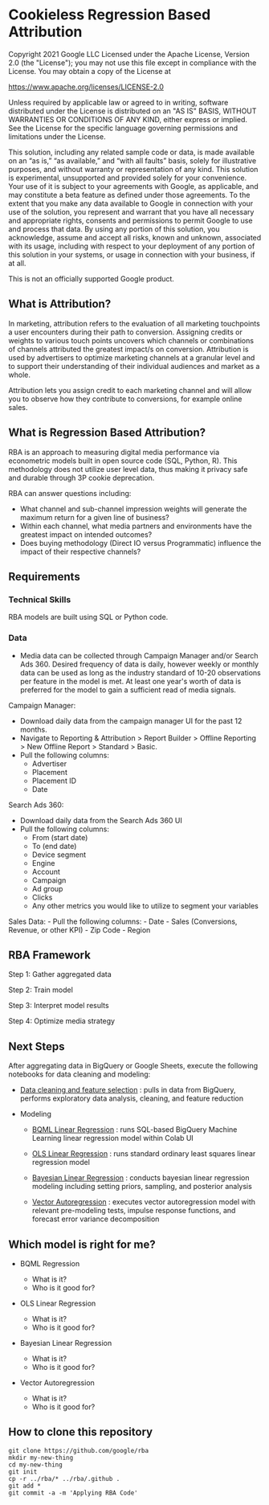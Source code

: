 # Cookieless Regression Based Attribution

Copyright 2021 Google LLC
Licensed under the Apache License, Version 2.0 (the "License");
you may not use this file except in compliance with the License.
You may obtain a copy of the License at

https://www.apache.org/licenses/LICENSE-2.0

Unless required by applicable law or agreed to in writing, software
distributed under the License is distributed on an "AS IS" BASIS,
WITHOUT WARRANTIES OR CONDITIONS OF ANY KIND, either express or implied.
See the License for the specific language governing permissions and
limitations under the License.

This solution, including any related sample code or data, is made available 
on an “as is,” “as available,” and “with all faults” basis, solely for 
illustrative purposes, and without warranty or representation of any kind. 
This solution is experimental, unsupported and provided solely for your 
convenience. Your use of it is subject to your agreements with Google, as 
applicable, and may constitute a beta feature as defined under those 
agreements.  To the extent that you make any data available to Google in 
connection with your use of the solution, you represent and warrant that you 
have all necessary and appropriate rights, consents and permissions to permit 
Google to use and process that data.  By using any portion of this solution, 
you acknowledge, assume and accept all risks, known and unknown, associated 
with its usage, including with respect to your deployment of any portion of 
this solution in your systems, or usage in connection with your business, 
if at all.

This is not an officially supported Google product.

## What is Attribution?

In marketing, attribution refers to the evaluation of all marketing touchpoints a user encounters during their path to conversion. Assigning credits or weights to various touch points uncovers which channels or combinations of channels attributed the greatest impact/s on conversion. 
Attribution is used by advertisers to optimize marketing channels at a granular level and to support their understanding of their individual audiences and market as a whole.

Attribution lets you assign credit to each marketing channel and will allow you to observe how they contribute to conversions, for example online sales. 

## What is Regression Based Attribution?

RBA is an approach to measuring digital media performance via econometric models built in open source code (SQL, Python, R). This methodology does not utilize user level data, thus making it privacy safe and durable through 3P cookie deprecation.

RBA can answer questions including:

- What channel and sub-channel impression weights will generate the maximum return for a given line of business?
- Within each channel, what media partners and environments have the greatest impact on intended outcomes?
- Does buying methodology (Direct IO versus Programmatic) influence the impact of their respective channels?

## Requirements

### Technical Skills

RBA models are built using SQL or Python code.

### Data

- Media data can be collected through Campaign Manager and/or Search Ads 360. Desired frequency of data is daily, however weekly or monthly data can be used as long as the industry standard of 10-20 observations per feature in the model is met. At least one year's worth of data is preferred for the model to gain a sufficient read of media signals.

Campaign Manager: 
   - Download daily data from the campaign manager UI for the past 12 months. 
   - Navigate to Reporting & Attribution > Report Builder > Offline Reporting > New Offline Report > Standard > Basic. 
   - Pull the following columns:
      - Advertiser
      - Placement
      - Placement ID
      - Date 

Search Ads 360:
   - Download daily data from the Search Ads 360 UI
   - Pull the following columns:
      - From (start date)
      - To (end date)
      - Device segment
      - Engine
      - Account
      - Campaign
      - Ad group
      - Clicks
      - Any other metrics you would like to utilize to segment your variables

Sales Data:
    - Pull the following columns:
      - Date
      - Sales (Conversions, Revenue, or other KPI)
      - Zip Code
      - Region



## RBA Framework

Step 1: Gather aggregated data

Step 2: Train model

Step 3: Interpret model results

Step 4: Optimize media strategy


## Next Steps

After aggregating data in BigQuery or Google Sheets, execute the following notebooks for data cleaning and modeling: 

*   [Data cleaning and feature selection](https://github.com/googlestaging/rba/blob/main/Data%20Pre-Processing%20%26%20Feature%20Selection.ipynb) : pulls in data from BigQuery, performs exploratory data analysis, cleaning, and feature reduction
      
*   Modeling
    * [BQML Linear Regression](https://github.com/googlestaging/rba/blob/main/BQML%20Model.ipynb) : runs SQL-based BigQuery Machine Learning linear regression model within Colab UI       
    
    * [OLS Linear Regression](https://github.com/googlestaging/rba/blob/main/OLS%20Model.ipynb) : runs standard ordinary least squares linear regression model
    
    * [Bayesian Linear Regression](https://github.com/googlestaging/rba/blob/main/Bayesian%20Model.ipynb) : conducts bayesian linear regression modeling including setting priors, sampling, and posterior analysis
    
    * [Vector Autoregression](https://github.com/google/rba/blob/main/VAR%20Model.ipynb) : executes vector autoregression model with relevant pre-modeling tests, impulse response functions, and forecast error variance decomposition

## Which model is right for me?

* BQML Regression
   * What is it? 
   * Who is it good for? 
  
* OLS Linear Regression
   * What is it?
   * Who is it good for? 
   
* Bayesian Linear Regression
   * What is it?
   * Who is it good for? 
   
* Vector Autoregression
   * What is it?
   * Who is it good for? 

## How to clone this repository

``` shell
git clone https://github.com/google/rba
mkdir my-new-thing
cd my-new-thing
git init
cp -r ../rba/* ../rba/.github .
git add *
git commit -a -m 'Applying RBA Code'
```

